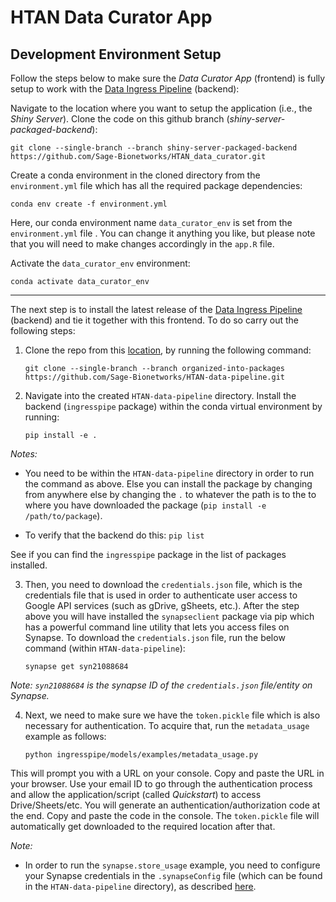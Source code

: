 # HTAN Data Curator App
## Development Environment Setup

Follow the steps below to make sure the _Data Curator App_ (frontend) is fully setup to work with the [Data Ingress Pipeline](https://github.com/Sage-Bionetworks/HTAN-data-pipeline/tree/organized-into-packages) (backend):

Navigate to the location where you want to setup the application (i.e., the _Shiny Server_). Clone the code on this github branch (_shiny-server-packaged-backend_):

    git clone --single-branch --branch shiny-server-packaged-backend https://github.com/Sage-Bionetworks/HTAN_data_curator.git

Create a conda environment in the cloned directory from the `environment.yml` file which has all the required package dependencies:

    conda env create -f environment.yml

Here, our conda environment name `data_curator_env` is set from the `environment.yml` file . You can change it anything you like, but please note that you will need to make changes accordingly in the `app.R` file.

Activate the `data_curator_env` environment:

    conda activate data_curator_env

-------

The next step is to install the latest release of the [Data Ingress Pipeline](https://github.com/Sage-Bionetworks/HTAN-data-pipeline/tree/organized-into-packages) (backend) and tie it together with this frontend. To do so carry out the following steps:

1. Clone the repo from this [location](https://github.com/Sage-Bionetworks/HTAN-data-pipeline/tree/organized-into-packages), by running the following command:

    `git clone --single-branch --branch organized-into-packages https://github.com/Sage-Bionetworks/HTAN-data-pipeline.git`

2. Navigate into the created `HTAN-data-pipeline` directory. Install the backend (`ingresspipe` package) within the conda virtual environment by running:

    `pip install -e .`

_Notes:_

- You need to be within the `HTAN-data-pipeline` directory in order to run the command as above. Else you can install the package by changing from anywhere else by changing the `.` to whatever the path is to the to where you have downloaded the package (`pip install -e /path/to/package`).

- To verify that the backend do this: `pip list`

See if you can find the `ingresspipe` package in the list of packages installed.

3. Then, you need to download the `credentials.json` file, which is the credentials file that is used in order to authenticate user access to Google API services (such as gDrive, gSheets, etc.). After the step above you will have installed the `synapseclient` package via pip which has a powerful command line utility that lets you access files on Synapse. To download the `credentials.json` file, run the below command (within `HTAN-data-pipeline`):

    `synapse get syn21088684`

_Note: `syn21088684` is the synapse ID of the `credentials.json` file/entity on Synapse._

4. Next, we need to make sure we have the `token.pickle` file which is also necessary for authentication. To acquire that, run the `metadata_usage` example as follows:

    `python ingresspipe/models/examples/metadata_usage.py`

This will prompt you with a URL on your console. Copy and paste the URL in your browser. Use your email ID to go through the authentication process and allow the application/script (called _Quickstart_) to access Drive/Sheets/etc. You will generate an authentication/authorization code at the end. Copy and paste the code in the console. The `token.pickle` file will automatically get downloaded to the required location after that.

_Note:_

- In order to run the `synapse.store_usage` example, you need to configure your Synapse credentials in the `.synapseConfig` file (which can be found in the `HTAN-data-pipeline` directory), as described [here](https://github.com/Sage-Bionetworks/HTAN-data-pipeline/tree/organized-into-packages#configure-synapse-credentials).